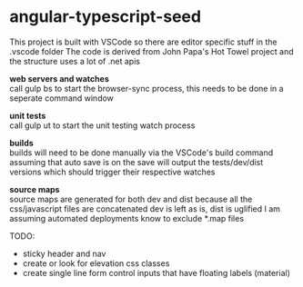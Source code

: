 # angular-typescript-seed

This project is built with VSCode so there are editor specific stuff in the .vscode folder
The code is derived from John Papa's Hot Towel project and the structure uses a lot of .net apis

**web servers and watches**  
call gulp bs to start the browser-sync process, this needs to be done in a seperate command window

**unit tests**  
call gulp ut to start the unit testing watch process

**builds**  
builds will need to be done manually via the VSCode's build command  
assuming that auto save is on
the save will output the tests/dev/dist versions which should trigger their respective watches

**source maps**  
source maps are generated for both dev and dist because all the css/javascript files are concatenated 
dev is left as is, dist is uglified
I am assuming automated deployments know to exclude *.map files

TODO:  
* sticky header and nav
* create or look for elevation css classes
* create single line form control inputs that have floating labels (material)